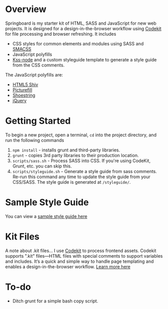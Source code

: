 
# Overview

Springboard is my starter kit of HTML, SASS and JavaScript for new web projects. It is designed for a design-in-the-browser workflow using [Codekit](https://incident57.com/codekit/) for file processing and browser refreshing. It includes

- CSS styles for common elements and modules using SASS and [SMACSS](https://smacss.com/)
- JavaScript polyfills 
- [Kss-node](https://github.com/kss-node/kss-node) and a custom styleguide template to generate a style guide from the CSS comments.

The JavaScript polyfills are:

- [HTML5 Shiv](https://github.com/aFarkas/html5shiv)
- [Picturefill](https://github.com/scottjehl/picturefill)
- [Shoestring](https://github.com/filamentgroup/shoestring)
- [jQuery](https://github.com/jquery/jquery)

# Getting Started

To begin a new project, open a terminal, `cd` into the project directory, and run the following commands

1. `npm install` - installs grunt and third-party libraries.
2. `grunt` - copies 3rd party libraries to their production location.
3. `scripts/sass.sh` - Process SASS into CSS. If you're using CodeKit, Grunt, etc. you can skip this.
4. `scripts/styleguide.sh` - Generate a style guide from sass comments. Re-run this command any time to update the style guide from your CSS/SASS. The style guide is generated at `/styleguide/`.

# Sample Style Guide

You can view a [sample style guide here](https://jpolete.github.io/springboard)

# Kit Files

A note about .kit files… I use [Codekit](https://incident57.com/codekit/) to process frontend assets. Codekit supports ".kit" files—HTML files with special comments to support variables and includes. It’s a quick and simple way to handle page templating and enables a design-in-the-browser workflow. [Learn more here](https://incident57.com/codekit/help.html#kit)

# To-do 

- Ditch grunt for a simple bash copy script.
